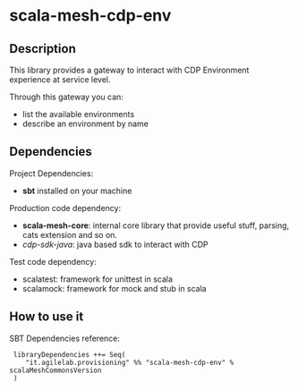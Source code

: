 # scala-mesh-cdp-env

## Description
This library provides a gateway to interact with CDP Environment experience at service level.

Through this gateway you can:
* list the available environments
* describe an environment by name


## Dependencies

Project Dependencies:

* **sbt** installed on your machine

Production code dependency:

* **scala-mesh-core**: internal core library that provide useful stuff, parsing, cats extension and so on.
* *cdp-sdk-java*: java based sdk to interact with CDP

Test code dependency:

* scalatest: framework for unittest in scala
* scalamock: framework for mock and stub in scala


## How to use it

SBT Dependencies reference:

```
 libraryDependencies ++= Seq(
    "it.agilelab.provisioning" %% "scala-mesh-cdp-env" % scalaMeshCommonsVersion
 )
```
